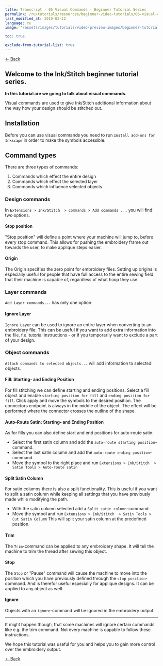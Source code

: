 ```yaml
---
title: Transcript - 06 Visual Commands - Beginner Tutorial Series
permalink: /ru/tutorials/resources/beginner-video-tutorials/06-visual-commands-transcript
last_modified_at: 2019-03-12
language: ru
image: "/assets/images/tutorials/video-preview-images/beginner-tutorial-series.png"

toc: true

exclude-from-tutorial-list: true
---
```

[← Back](/tutorials/resources/beginner-video-tutorials/)

## Welcome to the Ink/Stitch beginner tutorial series.

**In this tutorial are we going to talk about visual commands.**

Visual commands are used to give Ink/Stitch additional information about the way how your design should be stitched out.

## Installation

Before you can use visual commands you need to run `Install add-ons for Inkscape` in order to make the symbols accessible.


## Command types

There are three types of commands:

1. Commands which effect the entire design
2. Commands which effect the selected layer
3. Commands which influence selected objects

### Design commands

In `Extensions > Ink/Stitch  > Commands > Add commands ...` you will find two options.

#### Stop position

"Stop position" will define a point where your machine will jump to, before every stop command.
This allows for pushing the embroidery frame out towards the user, to make applique steps easier.

#### Origin

The Origin specifies the zero point for embroidery files.
Setting up origins is especially useful for people that have full access to the entire sewing field that their machine is capable of, regardless of what hoop they use.

### Layer commands

`Add Layer commands...` has only one option:

#### Ignore Layer

`Ignore Layer` can be used to ignore an entire layer when converting to an embroidery file.
This can be useful if you want to add extra information into the file, f.e. tutorial instructions - or if you temporarily want to exclude a part of your design.

### Object commands

`Attach commands to selected objects...` will add information to selected objects.

#### Fill: Starting- and Ending Position

For fill stitching we can define starting and ending positions. Select a fill object and enable `starting position for fill` and `ending position for fill`.
Click apply and move the symbols to the desired position.
The connectors endpoint is always in the middle of the object. The effect will be performed where the connector crosses the outline of the shape.

#### Auto-Route Satin: Starting- and Ending Position

As for fills you can also define start and end positions for auto-route satin.
* Select the first satin column and add the `auto-route starting position`-command.
* Select the last satin column and add the `auto-route ending position`-command.
* Move the symbol to the right place and run `Extensions > Ink/Stitch  > Satin Tools > Auto-route satin`

#### Split Satin Column

For satin columns there is also a split functionality.
This is useful if you want to split a satin column while keeping all settings that you have previously made while modifying the path.
* With the satin column selected add a `Split satin column`-command.
* Move the symbol and run `Extensions > Ink/Stitch  > Satin Tools > Cut Satin Column`
This will split your satin column at the predefined position.

#### Trim

The `Trim`-command can be applied to any embroidery shape.
It will tell the machine to trim the thread after sewing this object.

#### Stop

The `Stop` or "Pause" command will cause the machine to move into the position which you have previously defined through the `stop position`-command.
And is therefor useful especially for applique designs.
It can be applied to any object as well.

#### Ignore

Objects with an `ignore`-command will be ignored in the embroidery output.

---

It might happen though, that some machines will ignore certain commands like e.g. the trim command.
Not every machine is capable to follow these instructions.

We hope this tutorial was useful for you and helps you to gain more control over the embroidery output.

[← Back](/tutorials/resources/beginner-video-tutorials/)
